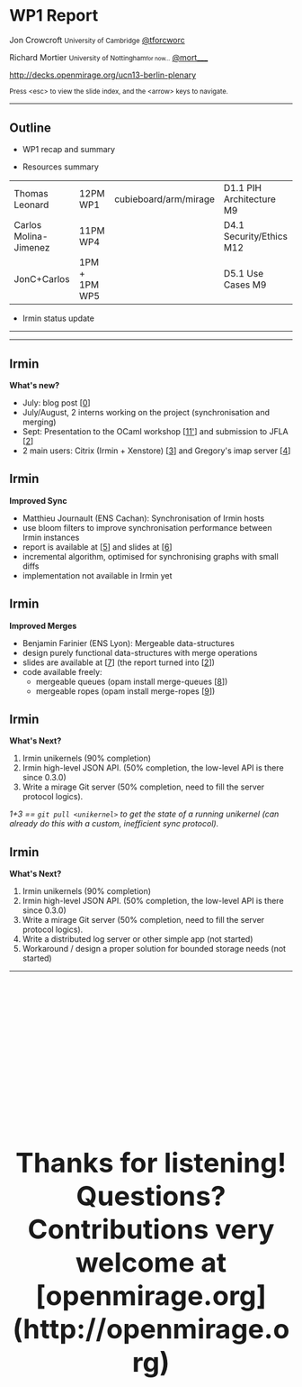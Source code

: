 <!-- .slide: class="title" -->

<p style="padding: 5ex 0"> </p>

# WP1 Report

Jon Crowcroft <small>University of Cambridge</small>
[@tforcworc](https://twitter.com/tforcworc)

Richard Mortier <small>University of Nottingham<small>for now...</small></small>
[@mort\_\_\_](https://twitter.com/mort___)

<http://decks.openmirage.org/ucn13-berlin-plenary>

<small>
  Press &lt;esc&gt; to view the slide index, and the &lt;arrow&gt; keys to
  navigate.
</small>


----

## Outline

+ WP1 recap and summary

+ Resources summary
<i>
<div style="font-size: smaller">
<table>
<tr>
<td>Thomas Leonard</td><td>12PM WP1</td><td>cubieboard/arm/mirage</td><td>D1.1 PIH Architecture M9</td>
</tr><tr>
<td>Carlos Molina-Jimenez</td><td>11PM WP4</td><td></td><td>D4.1 Security/Ethics M12</td>
</tr><tr>
<td>JonC+Carlos</td><td>1PM + 1PM WP5</td><td></td><td>D5.1 Use Cases M9</td>
</tr></table>
</div>
</i>

+ Irmin status update


----

<p class="stretch center">
  <object data="ucn-wp1.txt"
    type="text/plain"
    width="980px" height="620px">
  </object>
</p>


<p class="stretch center">
  <object data="ucn-wp1.1.pdf#zoom=50%"
    type="application/pdf"
    width="980px" height="620px">
  </object>
</p>


----

## Irmin

**What's new?**

- July: blog post [[0][]]
- July/August, 2 interns working on the project (synchronisation and merging)
- Sept: Presentation to the OCaml workshop [[1][][1'][]] and submission to
  JFLA [[2][]]
- 2 main users: Citrix (Irmin + Xenstore) [[3][]] and Gregory's imap server
  [[4][]]

[0]: http://openmirage.org/blog/introducing-irmin
[1]: https://ocaml.org/meetings/ocaml/2014/ocaml2014_11.pdf
[1']: https://ocaml.org/meetings/ocaml/2014/irmin-slides.pdf
[2]: http://gazagnaire.org/pub/JFLA14-draft.pdf
[3]: http://openmirage.org/blog/introducing-irmin-in-xenstore
[4]: https://github.com/gregtatcam/imaplet-lwt


## Irmin

**Improved Sync**

- Matthieu Journault (ENS Cachan): Synchronisation of Irmin hosts
- use bloom filters to improve synchronisation performance between Irmin
  instances
- report is available at [[5][]] and slides at [[6][]]
- incremental algorithm, optimised for synchronising graphs with small diffs
- implementation not available in Irmin yet

[5]: http://gazagnaire.org/pub/2014.08.irmin-sync.pdf
[6]: http://gazagnaire.org/pub/2014.08.irmin-sync-slides.pdf


## Irmin

**Improved Merges**

- Benjamin Farinier (ENS Lyon): Mergeable data-structures
- design purely functional data-structures with merge operations
- slides are available at [[7][]] (the report turned into [[2][]])
- code available freely:
  - mergeable queues (opam install merge-queues [[8][]])
  - mergeable ropes (opam install merge-ropes [[9][]])

[2]: http://gazagnaire.org/pub/JFLA14-draft.pdf
[7]: http://gazagnaire.org/pub/2014.08.irmin-merge-slides.pdf
[8]: https://github.com/mirage/merge-queues
[9]: https://github.com/mirage/merge-ropes


## Irmin

**What's Next?**

1. Irmin unikernels (90% completion)
2. Irmin high-level JSON API. (50% completion, the low-level API is there since
   0.3.0)
3. Write a mirage Git server (50% completion, need to fill the server protocol
   logics).

_1+3 == `git pull <unikernel>` to get the state of a running unikernel
(can already do this with a custom, inefficient sync protocol)._


## Irmin

**What's Next?**

1. Irmin unikernels (90% completion)
2. Irmin high-level JSON API. (50% completion, the low-level API is there since
   0.3.0)
3. Write a mirage Git server (50% completion, need to fill the server protocol
   logics).
4. Write a distributed log server or other simple app (not started)
5. Workaround / design a proper solution for bounded storage needs (not started)


----

<p style="font-size: 48px; font-weight: bold;
          display: float; padding: 10ex 0; text-align: center">
  Thanks for listening! Questions?
  <br />
  Contributions very welcome at [openmirage.org](http://openmirage.org)
</p>
